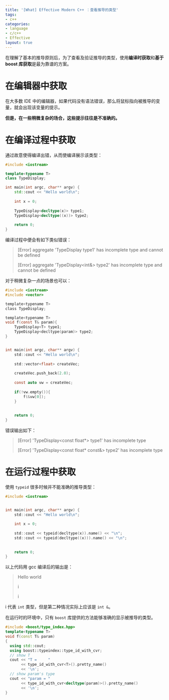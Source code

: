 ```yaml
---
title: '[What] Effective Modern C++ ：查看推导的类型'
tags: 
- c++
categories: 
- language
- c/c++
- Effective
layout: true
---
```


在理解了基本的推导原则后，为了查看及验证推导的类型，使用**编译时获取**和**基于 boost 库获取**是最为靠谱的方案。

<!--more-->

# 在编辑器中获取

在大多数 IDE 中的编辑器，如果代码没有语法错误，那么将鼠标指向被推导的变量，就会出现该变量的提示。

**但是，在一些稍微复杂的场合，这些提示往往是不准确的。**

# 在编译过程中获取

通过故意使得编译出错，从而使编译展示该类型：

```cpp
#include <iostream>

template<typename T>
class TypeDisplay;

int main(int argc, char** argv) {
	std::cout << "Hello world\n";
	
	int x = 0;
	
	TypeDisplay<decltype(x)> type1;
	TypeDisplay<decltype((x))> type2;
	
	return 0;
}
```

编译过程中便会有如下类似错误：

> [Error] aggregate 'TypeDisplay<int> type1' has incomplete type and cannot be defined
>
> [Error] aggregate 'TypeDisplay<int&> type2' has incomplete type and cannot be defined

对于稍微复杂一点的场景也可以：

```c
#include <iostream>
#include <vector>

template<typename T>
class TypeDisplay;

template<typename T>
void f(const T& param){
	TypeDisplay<T> type1;
	TypeDisplay<decltype(param)> type2;
}


int main(int argc, char** argv) {
	std::cout << "Hello world\n";
	
	std::vector<float> createVec;
	
	createVec.push_back(2.0);
	
	const auto vw = createVec;
	
	if(!vw.empty()){
		f(&vw[0]);
	}
	
	
	return 0;
}
```

错误输出如下：

> [Error] 'TypeDisplay<const float*> type1' has incomplete type
>
> [Error] 'TypeDisplay<const float* const&> type2' has incomplete type

# 在运行过程中获取

使用 `typeid` 很多时候并不能准确的推导类型：

```c
#include <iostream>


int main(int argc, char** argv) {
	std::cout << "Hello world\n";
	
	int x = 0;
	
	std::cout << typeid(decltype(x)).name() << "\n";
	std::cout << typeid(decltype((x))).name() << "\n";
	
	
	return 0;
}
```

以上代码用 gcc 编译后的输出是：

> Hello world
>
> i
>
> i

i 代表 `int` 类型，但是第二种情况实际上应该是 `int &`。

在运行时的环境中，只有 `boost` 库提供的方法能够准确的显示被推导的类型。

```cpp
#include <boost/type_index.hpp>
template<typename T>
void f(const T& param)
{
  using std::cout;
  using boost::typeindex::type_id_with_cvr;
  // show T
  cout << "T =     "
       << type_id_with_cvr<T>().pretty_name()
       << '\n';
  // show param's type
  cout << "param = "
       << type_id_with_cvr<decltype(param)>().pretty_name()
       << '\n';
}
```

